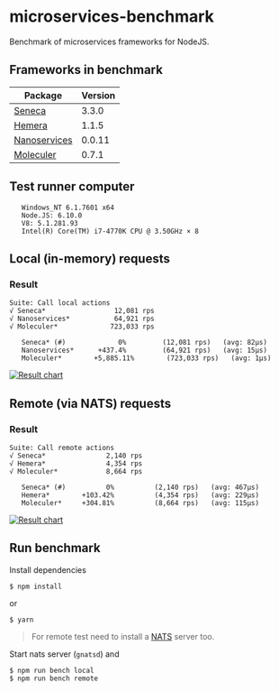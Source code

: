 # microservices-benchmark
Benchmark of microservices frameworks for NodeJS.

## Frameworks in benchmark

| Package | Version |
| ------- | ----- |
| [Seneca](https://github.com/senecajs/seneca) | 3.3.0 |
| [Hemera](https://github.com/hemerajs/hemera) | 1.1.5 |
| [Nanoservices](https://github.com/SuperID/nanoservices) | 0.0.11 |
| [Moleculer](https://github.com/ice-services/moleculer) | 0.7.1 |

## Test runner computer
```
   Windows_NT 6.1.7601 x64
   Node.JS: 6.10.0
   V8: 5.1.281.93
   Intel(R) Core(TM) i7-4770K CPU @ 3.50GHz × 8
```

## Local (in-memory) requests

### Result
```
Suite: Call local actions
√ Seneca*                 12,081 rps
√ Nanoservices*           64,921 rps
√ Moleculer*             723,033 rps

   Seneca* (#)             0%         (12,081 rps)   (avg: 82μs)
   Nanoservices*      +437.4%         (64,921 rps)   (avg: 15μs)
   Moleculer*        +5,885.11%        (723,033 rps)   (avg: 1μs)
```
[![Result chart](https://cloud.highcharts.com/images/utideti/5/800.png)](http://cloud.highcharts.com/show/utideti)

## Remote (via NATS) requests

### Result
```
Suite: Call remote actions
√ Seneca*               2,140 rps
√ Hemera*               4,354 rps
√ Moleculer*            8,664 rps

   Seneca* (#)          0%          (2,140 rps)   (avg: 467μs)
   Hemera*        +103.42%          (4,354 rps)   (avg: 229μs)
   Moleculer*     +304.81%          (8,664 rps)   (avg: 115μs)
```
[![Result chart](https://cloud.highcharts.com/images/abyfite/1/800.png)](http://cloud.highcharts.com/show/abyfite)

## Run benchmark
Install dependencies
```
$ npm install
```
or
```
$ yarn
```

> For remote test need to install a [NATS](http://nats.io/) server too.

Start nats server (`gnatsd`) and 
```
$ npm run bench local
$ npm run bench remote
```